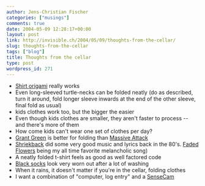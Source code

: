 ```yaml
---
author: Jens-Christian Fischer
categories: ["musings"]
comments: true
date: 2004-05-09 12:28:17+00:00
layout: post
link: http://invisible.ch/2004/05/09/thoughts-from-the-cellar/
slug: thoughts-from-the-cellar
tags: ["blog"]
title: Thoughts from the cellar
type: post
wordpress_id: 271
---
```


  * [Shirt origami](/archives/000270.html) really works
  * Even long-sleeved turtle-necks can be folded neatly (do as described, turn it around, fold longer sleeve inwards at the end of the other sleeve, final fold as usual)
  * kids clothes work too, but the bigger the easier
  * Even though kids clothes are smaller, they aren't faster to process -- and there's more of them
  * How come kids can't wear one set of clothes per day?
  * [Grant Green](http://www.ophira.com/grantgreen/) is better for folding than [Massive Attack](http://www.massiveattack.co.uk/)
  * [Shriekback](http://www.emdac.demon.co.uk/phil/shrkindx.html) did some very good music and lyrics back in the 80's. [Faded Flowers](http://www.emdac.demon.co.uk/phil/shrk/shrk_l4.html#5) being my all time favorite melancholic song)
  * A neatly folded t-shirt feels as good as well factored code
  * [Black socks](http://www.blacksocks.ch) look very worn out after a lot of washing
  * When it rains, it doesn't matter if you're in the cellar, folding clothes
  * I want a combination of "computer, log entry" and a [SenseCam](http://www.flexbeta.net/main/comments.php?catid=1&id=6430)
